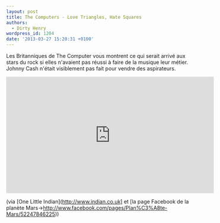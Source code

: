 ```yaml
---
layout: post
title: The Computers - Love Triangles, Hate Squares
authors:
  - Dirty Henry
wordpress_id: 1204
date: '2013-03-27 15:20:31 +0100'
---
```

Les Britanniques de The Computer vous montrent ce qui serait arrivé aux stars du rock si elles n'avaient pas réussi à faire de la musique leur métier. Johnny Cash n'était visiblement pas fait pour vendre des aspirateurs.

<iframe width="560" height="315" src="http://www.youtube.com/embed/5bdaVOAFKxg" frameborder="0" allowfullscreen></iframe>

(via [One Little Indian](http://www.indian.co.uk] et [la page Facebook de la planète Mars->http://www.facebook.com/pages/Plan%C3%A8te-Mars/52247846225))
